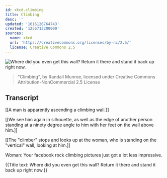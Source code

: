 ```yaml
---
id: xkcd.climbing
title: Climbing
desc: ''
updated: '1616126764743'
created: '1256713200000'
sources:
  name: xkcd
  url: 'https://creativecommons.org/licenses/by-nc/2.5/'
  license: Creative Commons 2.5
---
```

![Where did you even get this wall? Return it there and stand it back up right now.](https://imgs.xkcd.com/comics/climbing.png)
> "Climbing", by Randall Munroe, licensed under Creative Commons Attribution-NonCommercial 2.5 License

## Transcript
[[A man is apparently ascending a climbing wall.]]

[[We see him again in silhouette, as well as the edge of another person standing at a ninety degree angle to him with her feet on the wall above him.]]

[[The "climber" stops and looks up at the woman, who is standing on the "vertical" wall, looking at him.]]

Woman: Your facebook rock climbing pictures just got a lot less impressive.

{{Title text: Where did you even get this wall? Return it there and stand it back up right now.}}
